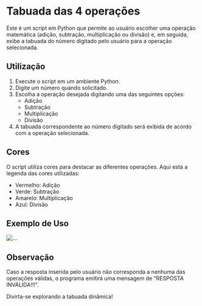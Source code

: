 # Tabuada das 4 operações

Este é um script em Python que permite ao usuário escolher uma operação matemática (adição, subtração, multiplicação ou divisão) e, em seguida, exibe a tabuada do número digitado pelo usuário para a operação selecionada.

## Utilização

1. Execute o script em um ambiente Python.
2. Digite um número quando solicitado.
3. Escolha a operação desejada digitando uma das seguintes opções:
   - Adição
   - Subtração
   - Multiplicação
   - Divisão
4. A tabuada correspondente ao número digitado será exibida de acordo com a operação selecionada.

## Cores

O script utiliza cores para destacar as diferentes operações. Aqui está a legenda das cores utilizadas:

- Vermelho: Adição
- Verde: Subtração
- Amarelo: Multiplicação
- Azul: Divisão

## Exemplo de Uso

![...](https://i.imgur.com/usyrvzf.png)

## Observação

Caso a resposta inserida pelo usuário não corresponda a nenhuma das operações válidas, o programa emitirá uma mensagem de "RESPOSTA INVÁLIDA!!!".

Divirta-se explorando a tabuada dinâmica!
